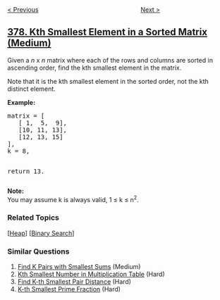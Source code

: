 <!--|This file generated by command(leetcode description); DO NOT EDIT.    |-->
<!--+----------------------------------------------------------------------+-->
<!--|@author    openset <openset.wang@gmail.com>                           |-->
<!--|@link      https://github.com/openset                                 |-->
<!--|@home      https://github.com/tonymontaro/leetcode-hints                        |-->
<!--+----------------------------------------------------------------------+-->

[< Previous](https://github.com/tonymontaro/leetcode-hints/tree/master/problems/combination-sum-iv "Combination Sum IV")
　　　　　　　　　　　　　　　　
[Next >](https://github.com/tonymontaro/leetcode-hints/tree/master/problems/design-phone-directory "Design Phone Directory")

## [378. Kth Smallest Element in a Sorted Matrix (Medium)](https://leetcode.com/problems/kth-smallest-element-in-a-sorted-matrix "有序矩阵中第K小的元素")

<p>Given a <i>n</i> x <i>n</i> matrix where each of the rows and columns are sorted in ascending order, find the kth smallest element in the matrix.</p>

<p>
Note that it is the kth smallest element in the sorted order, not the kth distinct element.
</p>

<p><b>Example:</b>
<pre>
matrix = [
   [ 1,  5,  9],
   [10, 11, 13],
   [12, 13, 15]
],
k = 8,

return 13.
</pre>
</p>

<p><b>Note: </b><br>
You may assume k is always valid, 1 &le; k &le; n<sup>2</sup>.</p>

### Related Topics
  [[Heap](https://github.com/tonymontaro/leetcode-hints/tree/master/tag/heap/README.md)]
  [[Binary Search](https://github.com/tonymontaro/leetcode-hints/tree/master/tag/binary-search/README.md)]

### Similar Questions
  1. [Find K Pairs with Smallest Sums](https://github.com/tonymontaro/leetcode-hints/tree/master/problems/find-k-pairs-with-smallest-sums) (Medium)
  1. [Kth Smallest Number in Multiplication Table](https://github.com/tonymontaro/leetcode-hints/tree/master/problems/kth-smallest-number-in-multiplication-table) (Hard)
  1. [Find K-th Smallest Pair Distance](https://github.com/tonymontaro/leetcode-hints/tree/master/problems/find-k-th-smallest-pair-distance) (Hard)
  1. [K-th Smallest Prime Fraction](https://github.com/tonymontaro/leetcode-hints/tree/master/problems/k-th-smallest-prime-fraction) (Hard)
